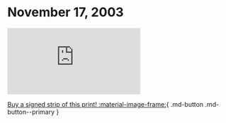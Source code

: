 # November 17, 2003

![](https://www.achewood.com/comic.php?date=11172003)

[Buy a signed strip of this print! :material-image-frame:](https://achewood-holiday-pop-up.myshopify.com/products/strip#11172003){ .md-button .md-button--primary }
